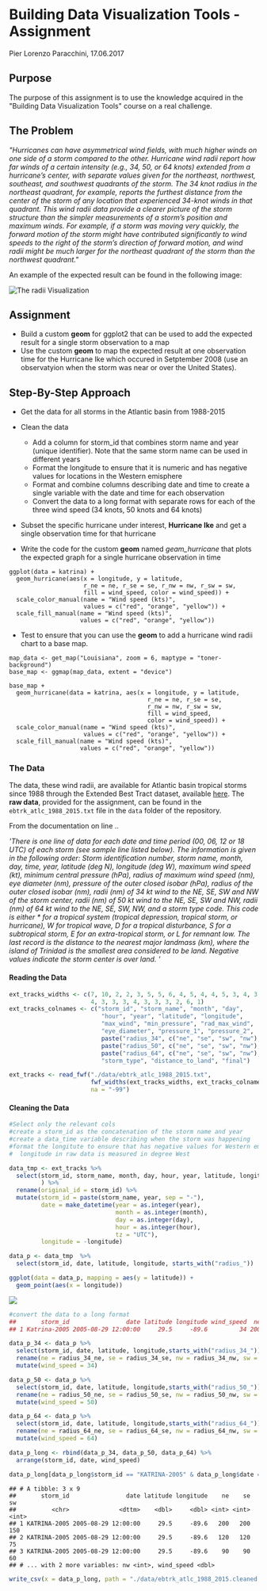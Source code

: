 # Building Data Visualization Tools - Assignment
Pier Lorenzo Paracchini, 17.06.2017  



## Purpose

The purpose of this assignment is to use the knowledge acquired in the "Building Data Visualization Tools" course on a real challenge.

## The Problem

_"Hurricanes can have asymmetrical wind fields, with much higher winds on one side of a storm compared to the other. Hurricane wind radii report how far winds of a certain intensity (e.g., 34, 50, or 64 knots) extended from a hurricane’s center, with separate values given for the northeast, northwest, southeast, and southwest quadrants of the storm. The 34 knot radius in the northeast quadrant, for example, reports the furthest distance from the center of the storm of any location that experienced 34-knot winds in that quadrant. This wind radii data provide a clearer picture of the storm structure than the simpler measurements of a storm’s position and maximum winds. For example, if a storm was moving very quickly, the forward motion of the storm might have contributed significantly to wind speeds to the right of the storm’s direction of forward motion, and wind radii might be much larger for the northeast quadrant of the storm than the northwest quadrant."_

An example of the expected result can be found in the following image:

![The radii Visualization](imgs/expectedResult.png)


## Assignment

* Build a custom __geom__ for ggplot2 that can be used to add the expected result for a single storm observation to a map
* Use the custom __geom__ to map the expected result at one observation time for the Hurricane Ike which occured in Setptember 2008 (use an observatyion when the storm was near or over the United States).


## Step-By-Step Approach

* Get the data for all storms in the Atlantic basin from 1988-2015

* Clean the data
    * Add a column for storm_id that combines storm name and year (unique identifier). Note that the same storm name can be used in different years
    * Format the longitude to ensure that it is numeric and has negative values for locations in the Western emisphere
    * Format and combine columns describing date and time to create a single variable with the date and time for each observation
    * Convert the data to a long format with separate rows for each of the three wind speed (34 knots, 50 knots and 64 knots)

* Subset the specific hurricane under interest, __Hurricane Ike__ and get a single observation time for that hurricane

* Write the code for the custom __geom__ named _geam\_hurricane_ that plots the expected graph for a single hurricane observation in time

```
ggplot(data = katrina) +
  geom_hurricane(aes(x = longitude, y = latitude,
                     r_ne = ne, r_se = se, r_nw = nw, r_sw = sw,
                     fill = wind_speed, color = wind_speed)) +
  scale_color_manual(name = "Wind speed (kts)",
                     values = c("red", "orange", "yellow")) +
  scale_fill_manual(name = "Wind speed (kts)",
                    values = c("red", "orange", "yellow")) 
```

* Test to ensure that you can use the __geom__ to add a hurricane wind radii chart to a base map.

```
map_data <- get_map("Louisiana", zoom = 6, maptype = "toner-background")
base_map <- ggmap(map_data, extent = "device")

base_map +
  geom_hurricane(data = katrina, aes(x = longitude, y = latitude,
                                       r_ne = ne, r_se = se,
                                       r_nw = nw, r_sw = sw,
                                       fill = wind_speed,
                                       color = wind_speed)) +
  scale_color_manual(name = "Wind speed (kts)",
                     values = c("red", "orange", "yellow")) +
  scale_fill_manual(name = "Wind speed (kts)",
                    values = c("red", "orange", "yellow"))
```

### The Data

The data, these wind radii, are available for Atlantic basin tropical storms since 1988 through the Extended Best Tract dataset, available [here]( http://rammb.cira.colostate.edu/research/tropical_cyclones/tc_extended_best_track_dataset/). The __raw data__, provided for the assignment, can be found in the `ebtrk_atlc_1988_2015.txt` file in the `data` folder of the repository.

From the documentation on line ..

_'There is one line of data for each date and time period (00, 06, 12 or 18 UTC) of each storm (see sample line listed below). The information is given in the following order: Storm identification number, storm name, month, day, time, year, latitude (deg N), longitude (deg W), maximum wind speed (kt), minimum central pressure (hPa), radius of maximum wind speed (nm), eye diameter (nm), pressure of the outer closed isobar (hPa), radius of the outer closed isobar (nm), radii (nm) of 34 kt wind to the NE, SE, SW and NW of the storm center, radii (nm) of 50 kt wind to the NE, SE, SW and NW, radii (nm) of 64 kt wind to the NE, SE, SW, NW, and a storm type code.  This code is either * for a tropical system (tropical depression, tropical storm, or hurricane), W for tropical wave, D for a tropical disturbance, S for a subtropical storm, E for an extra-tropical storm, or L for remnant low. The last record is the distance to the nearest major landmass (km), where the island of Trinidad is the smallest area considered to be land. Negative values indicate the storm center is over land. '_

#### Reading the Data


```r
ext_tracks_widths <- c(7, 10, 2, 2, 3, 5, 5, 6, 4, 5, 4, 4, 5, 3, 4, 3, 3, 3,
                       4, 3, 3, 3, 4, 3, 3, 3, 2, 6, 1)
ext_tracks_colnames <- c("storm_id", "storm_name", "month", "day",
                          "hour", "year", "latitude", "longitude",
                          "max_wind", "min_pressure", "rad_max_wind",
                          "eye_diameter", "pressure_1", "pressure_2",
                          paste("radius_34", c("ne", "se", "sw", "nw"), sep = "_"),
                          paste("radius_50", c("ne", "se", "sw", "nw"), sep = "_"),
                          paste("radius_64", c("ne", "se", "sw", "nw"), sep = "_"),
                          "storm_type", "distance_to_land", "final")

ext_tracks <- read_fwf("./data/ebtrk_atlc_1988_2015.txt", 
                       fwf_widths(ext_tracks_widths, ext_tracks_colnames),
                       na = "-99")
```

#### Cleaning the Data


```r
#Select only the relevant cols
#create a storm_id as the concatenation of the storm name and year
#create a data_time variable describing when the storm was happening
#format the longitute to ensure that has negative values for Western emisphere
#  longitude in raw data is measured in degree West

data_tmp <- ext_tracks %>%
  select(storm_id, storm_name, month, day, hour, year, latitude, longitude, starts_with("radius_")
         ) %>%
  rename(original_id = storm_id) %>%
  mutate(storm_id = paste(storm_name, year, sep = "-"),
         date = make_datetime(year = as.integer(year), 
                              month = as.integer(month), 
                              day = as.integer(day),
                              hour = as.integer(hour),
                              tz = "UTC"),
         longitude = -longitude)

data_p <- data_tmp  %>%
  select(storm_id, date, latitude, longitude, starts_with("radius_"))

ggplot(data = data_p, mapping = aes(y = latitude)) +
  geom_point(aes(x = longitude))
```

![](README_files/figure-html/cleaningData-1.png)<!-- -->

```r
#convert the data to a long format
##       storm_id                date latitude longitude wind_speed  ne  nw  se  sw
## 1 Katrina-2005 2005-08-29 12:00:00     29.5     -89.6         34 200 100 200 150

data_p_34 <- data_p %>%
  select(storm_id, date, latitude, longitude,starts_with("radius_34_")) %>%
  rename(ne = radius_34_ne, se = radius_34_se, nw = radius_34_nw, sw = radius_34_sw) %>%
  mutate(wind_speed = 34)

data_p_50 <- data_p %>%
  select(storm_id, date, latitude, longitude,starts_with("radius_50_")) %>%
  rename(ne = radius_50_ne, se = radius_50_se, nw = radius_50_nw, sw = radius_50_sw) %>%
  mutate(wind_speed = 50)

data_p_64 <- data_p %>%
  select(storm_id, date, latitude, longitude,starts_with("radius_64_")) %>%
  rename(ne = radius_64_ne, se = radius_64_se, nw = radius_64_nw, sw = radius_64_sw) %>%
  mutate(wind_speed = 64)

data_p_long <- rbind(data_p_34, data_p_50, data_p_64) %>%
  arrange(storm_id, date, wind_speed)

data_p_long[data_p_long$storm_id == "KATRINA-2005" & data_p_long$date == ymd_hms("2005-08-29 12:00:00"),]
```

```
## # A tibble: 3 x 9
##       storm_id                date latitude longitude    ne    se    sw
##          <chr>              <dttm>    <dbl>     <dbl> <int> <int> <int>
## 1 KATRINA-2005 2005-08-29 12:00:00     29.5     -89.6   200   200   150
## 2 KATRINA-2005 2005-08-29 12:00:00     29.5     -89.6   120   120    75
## 3 KATRINA-2005 2005-08-29 12:00:00     29.5     -89.6    90    90    60
## # ... with 2 more variables: nw <int>, wind_speed <dbl>
```

```r
write_csv(x = data_p_long, path = "./data/ebtrk_atlc_1988_2015.cleaned.txt")
```


